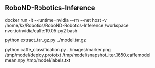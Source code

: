 ## RoboND-Robotics-Inference

docker run -it --runtime=nvidia --rm --net host -v /home/kx/Robotics/RoboND-Robotics-Inference:/workspace nvcr.io/nvidia/caffe:19.05-py2 bash

python extract_tar_gz.py ../model.tar.gz 

python caffe_classification.py ../images/marker.png /tmp/model/deploy.prototxt /tmp/model/snapshot_iter_1650.caffemodel mean.npy /tmp/model/labels.txt
